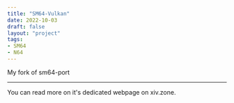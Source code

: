 ```yaml
---
title: "SM64-Vulkan"
date: 2022-10-03
draft: false
layout: "project"
tags:
- SM64
- N64
---
```


My fork of sm64-port

<!--more-->
---

You can read more on it's dedicated webpage on xiv.zone.

